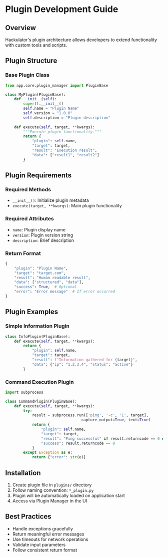 # Plugin Development Guide

## Overview

Hackulator's plugin architecture allows developers to extend functionality with custom tools and scripts.

## Plugin Structure

### Base Plugin Class

```python
from app.core.plugin_manager import PluginBase

class MyPlugin(PluginBase):
    def __init__(self):
        super().__init__()
        self.name = "Plugin Name"
        self.version = "1.0.0"
        self.description = "Plugin description"
    
    def execute(self, target, **kwargs):
        """Execute plugin functionality."""
        return {
            "plugin": self.name,
            "target": target,
            "result": "Execution result",
            "data": ["result1", "result2"]
        }
```

## Plugin Requirements

### Required Methods
- `__init__()`: Initialize plugin metadata
- `execute(target, **kwargs)`: Main plugin functionality

### Required Attributes
- `name`: Plugin display name
- `version`: Plugin version string
- `description`: Brief description

### Return Format
```python
{
    "plugin": "Plugin Name",
    "target": "target.com",
    "result": "Human readable result",
    "data": ["structured", "data"],
    "success": True,  # Optional
    "error": "Error message"  # If error occurred
}
```

## Plugin Examples

### Simple Information Plugin
```python
class InfoPlugin(PluginBase):
    def execute(self, target, **kwargs):
        return {
            "plugin": self.name,
            "target": target,
            "result": f"Information gathered for {target}",
            "data": {"ip": "1.2.3.4", "status": "active"}
        }
```

### Command Execution Plugin
```python
import subprocess

class CommandPlugin(PluginBase):
    def execute(self, target, **kwargs):
        try:
            result = subprocess.run(['ping', '-c', '1', target], 
                                  capture_output=True, text=True)
            return {
                "plugin": self.name,
                "target": target,
                "result": "Ping successful" if result.returncode == 0 else "Ping failed",
                "success": result.returncode == 0
            }
        except Exception as e:
            return {"error": str(e)}
```

## Installation

1. Create plugin file in `plugins/` directory
2. Follow naming convention: `*_plugin.py`
3. Plugin will be automatically loaded on application start
4. Access via Plugin Manager in the UI

## Best Practices

- Handle exceptions gracefully
- Return meaningful error messages
- Use timeouts for network operations
- Validate input parameters
- Follow consistent return format